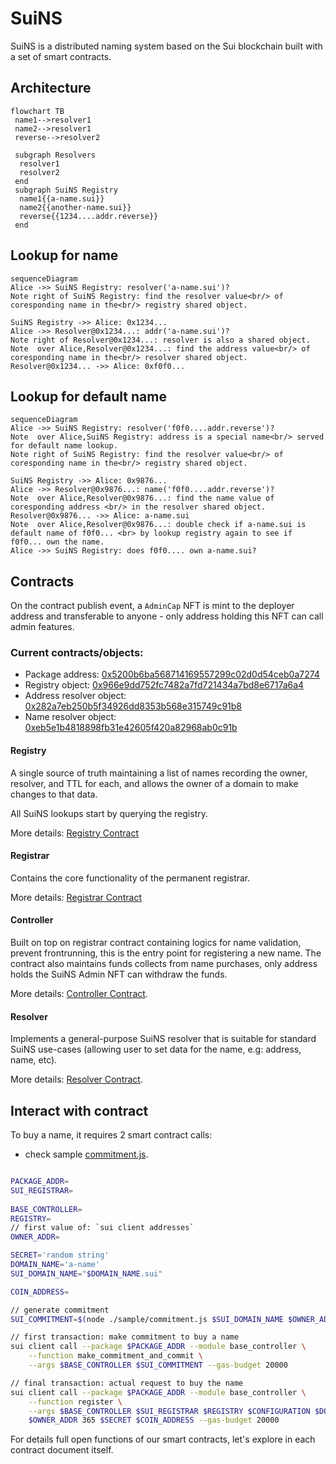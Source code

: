 # SuiNS

SuiNS is a distributed naming system based on the Sui blockchain built with a set of smart contracts.


## Architecture

```mermaid
flowchart TB
 name1-->resolver1
 name2-->resolver1
 reverse-->resolver2
 
 subgraph Resolvers
  resolver1
  resolver2
 end
 subgraph SuiNS Registry  
  name1{{a-name.sui}}
  name2{{another-name.sui}}
  reverse{{1234....addr.reverse}}
 end
```

## Lookup for name

```mermaid
sequenceDiagram
Alice ->> SuiNS Registry: resolver('a-name.sui')?
Note right of SuiNS Registry: find the resolver value<br/> of coresponding name in the<br/> registry shared object.

SuiNS Registry ->> Alice: 0x1234...
Alice ->> Resolver@0x1234...: addr('a-name.sui')?
Note right of Resolver@0x1234...: resolver is also a shared object.
Note  over Alice,Resolver@0x1234...: find the address value<br/> of coresponding name in the<br/> resolver shared object.
Resolver@0x1234... ->> Alice: 0xf0f0...
```

## Lookup for default name

```mermaid
sequenceDiagram
Alice ->> SuiNS Registry: resolver('f0f0....addr.reverse')?
Note  over Alice,SuiNS Registry: address is a special name<br/> served for default name lookup.
Note right of SuiNS Registry: find the resolver value<br/> of coresponding name in the<br/> registry shared object.

SuiNS Registry ->> Alice: 0x9876...
Alice ->> Resolver@0x9876...: name('f0f0....addr.reverse')?
Note  over Alice,Resolver@0x9876...: find the name value of coresponding address <br/> in the resolver shared object.
Resolver@0x9876... ->> Alice: a-name.sui
Note  over Alice,Resolver@0x9876...: double check if a-name.sui is default name of f0f0... <br> by lookup registry again to see if f0f0... own the name.
Alice ->> SuiNS Registry: does f0f0.... own a-name.sui?
```

## Contracts

On the contract publish event, a `AdminCap` NFT is mint to the deployer address and transferable to anyone - only address holding this NFT can call admin features.

### Current contracts/objects:
- Package address: [0x5200b6ba568714169557299c02d0d54ceb0a7274](https://explorer.devnet.sui.io/objects/0x5200b6ba568714169557299c02d0d54ceb0a7274)
- Registry object: [0x966e9dd752fc7482a7fd721434a7bd8e6717a6a4](https://explorer.devnet.sui.io/objects/0x966e9dd752fc7482a7fd721434a7bd8e6717a6a4)
- Address resolver object: [0x282a7eb250b5f34926dd8353b568e315749c91b8](https://explorer.devnet.sui.io/objects/0x282a7eb250b5f34926dd8353b568e315749c91b8)
- Name resolver object: [0xeb5e1b4818898fb31e42605f420a82968ab0c91b](https://explorer.devnet.sui.io/objects/0xeb5e1b4818898fb31e42605f420a82968ab0c91b)

#### Registry

A single source of truth maintaining a list of names recording the owner, resolver, and TTL for each, and allows the owner of a domain to make changes to that data. 

All SuiNS lookups start by querying the registry.

More details: [Registry Contract](./contracts/registry.md)

#### Registrar

Contains the core functionality of the permanent registrar.

More details: [Registrar Contract](./contracts/registrar.md)

#### Controller

Built on top on registrar contract containing logics for name validation, prevent frontrunning, this is  the entry point for registering a new name. The contract also maintains funds collects from name purchases, only address holds the SuiNS Admin NFT can withdraw the funds.

More details: [Controller Contract](./contracts/controller.md).

#### Resolver

Implements a general-purpose SuiNS resolver that is suitable for standard SuiNS use-cases (allowing user to set data for the name, e.g: address, name, etc).

More details: [Resolver Contract](./contracts/resolver.md).

## Interact with contract

To buy a name, it requires 2 smart contract calls:
* check sample [commitment.js](./sample/commitment.js).
```bash

PACKAGE_ADDR=
SUI_REGISTRAR=
​
BASE_CONTROLLER=
REGISTRY=
// first value of: `sui client addresses`
OWNER_ADDR=

SECRET='random string'
DOMAIN_NAME='a-name'
SUI_DOMAIN_NAME="$DOMAIN_NAME.sui"

COIN_ADDRESS=

// generate commitment
SUI_COMMITMENT=$(node ./sample/commitment.js $SUI_DOMAIN_NAME $OWNER_ADDR $SECRET);

// first transaction: make commitment to buy a name
sui client call --package $PACKAGE_ADDR --module base_controller \
    --function make_commitment_and_commit \
    --args $BASE_CONTROLLER $SUI_COMMITMENT --gas-budget 20000

// final transaction: actual request to buy the name
sui client call --package $PACKAGE_ADDR --module base_controller \
    --function register \
    --args $BASE_CONTROLLER $SUI_REGISTRAR $REGISTRY $CONFIGURATION $DOMAIN_NAME \
    $OWNER_ADDR 365 $SECRET $COIN_ADDRESS --gas-budget 20000
```

For details full open functions of our smart contracts, let's explore in each contract document itself.